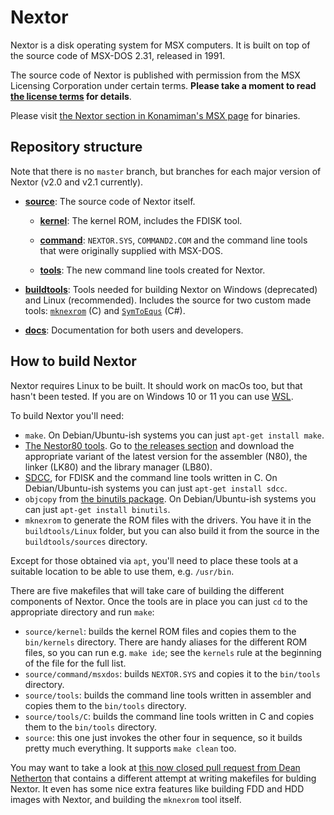 # Nextor

Nextor is a disk operating system for MSX computers. It is built on top of the source code of MSX-DOS 2.31, released in 1991.

The source code of Nextor is published with permission from the MSX Licensing Corporation under certain terms. **Please take a moment to read [the license terms](LICENSE.md) for details**.

Please visit [the Nextor section in Konamiman's MSX page](https://www.konamiman.com/msx/msx-e.html#nextor) for binaries.

## Repository structure

Note that there is no `master` branch, but branches for each major version of Nextor (v2.0 and v2.1 currently).

* [**source**](/source): The source code of Nextor itself.

    * [**kernel**](source/kernel): The kernel ROM, includes the FDISK tool.

    * [**command**](source/command): `NEXTOR.SYS`, `COMMAND2.COM` and the command line tools that were originally supplied with MSX-DOS.

    * [**tools**](source/tools): The new command line tools created for Nextor.

* [**buildtools**](/buildtools): Tools needed for building Nextor on Windows (deprecated) and Linux (recommended). Includes the source for two custom made tools: [`mknexrom`](/buildtools/sources/mknexrom.c) (C) and [`SymToEqus`](/buildtools/sources/SymToEqus.cs) (C#).

* [**docs**](/docs): Documentation for both users and developers.

## How to build Nextor

Nextor requires Linux to be built. It should work on macOs too, but that hasn't been tested. If you are on Windows 10 or 11 you can use [WSL](https://docs.microsoft.com/en-us/windows/wsl/install-win10).

To build Nextor you'll need:

* `make`. On Debian/Ubuntu-ish systems you can just `apt-get install make`.
* [The Nestor80 tools](https://github.com/Konamiman/Nestor80). Go to [the releases section](https://github.com/Konamiman/Nestor80/releases) and download the appropriate variant of the latest version for the assembler (N80), the linker (LK80) and the library manager (LB80).
* [SDCC](http://sdcc.sourceforge.net/), for FDISK and the command line tools written in C. On Debian/Ubuntu-ish systems you can just `apt-get install sdcc`.
* `objcopy` from [the binutils package](https://www.gnu.org/software/binutils/). On Debian/Ubuntu-ish systems you can just `apt-get install binutils`.
* `mknexrom` to generate the ROM files with the drivers. You have it in the `buildtools/Linux` folder, but you can also build it from the source in the `buildtools/sources` directory.

Except for those obtained via `apt`, you'll need to place these tools at a suitable location to be able to use them, e.g. `/usr/bin`.

There are five makefiles that will take care of building the different components of Nextor. Once the tools are in place you can just `cd` to the appropriate directory and run `make`:

* `source/kernel`: builds the kernel ROM files and copies them to the `bin/kernels` directory. There are handy aliases for the different ROM files, so you can run e.g. `make ide`; see the `kernels` rule at the beginning of the file for the full list.
* `source/command/msxdos`: builds `NEXTOR.SYS` and copies it to the `bin/tools` directory.
* `source/tools`: builds the command line tools written in assembler and copies them to the `bin/tools` directory.
* `source/tools/C`: builds the command line tools written in C and copies them to the `bin/tools` directory.
* `source`: this one just invokes the other four in sequence, so it builds pretty much everything. It supports `make clean` too.

You may want to take a look at [this now closed pull request from Dean Netherton](https://github.com/Konamiman/Nextor/pull/79) that contains a different attempt at writing makefiles for bulding Nextor. It even has some nice extra features like building FDD and HDD images with Nextor, and building the `mknexrom` tool itself.

